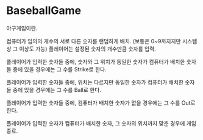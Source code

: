 # BaseballGame

야구게임이란.

컴퓨터가 임의의 개수의 서로 다른 숫자를 랜덤하게 배치.
(보통은 0~9까지지만 시스템상 그 이상도 가능)
플레이어는 설정된 숫자의 개수만큼 숫자를 입력.

플레이어가 입력한 숫자들 중에, 숫자와 그 위치가 동일한 숫자가 
컴퓨터가 배치한 숫자들 중에 있을 경우에는 그 수를 Strike로 한다.

플레이어가 입력한 숫자들 중에, 위치는 다르지만 동일한 숫자가
컴퓨터가 배치한 숫자들 중에 있을 경우에는 그 수를 Ball로 한다.

플레이어가 입력한 숫자들 중에, 컴퓨터가 배치한 숫자가 없을 경우에는 그 수를 Out로 한다.

플레이어가 입력한 숫자가 컴퓨터가 배치한 숫자, 그 숫자의 위치까지 맞춘 경우에 게임 종료.
